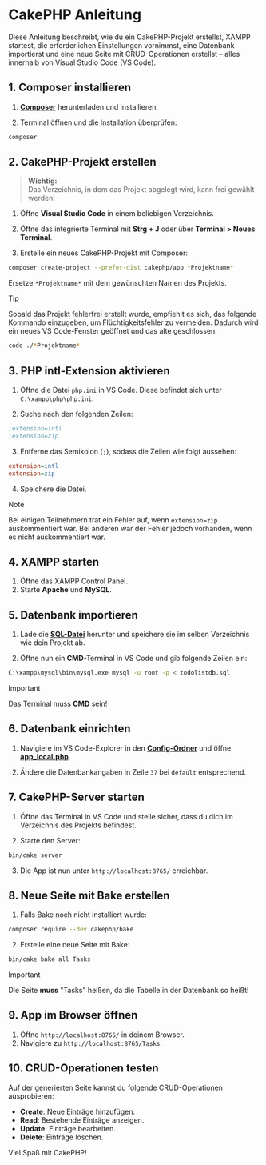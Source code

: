 # CakePHP Anleitung

Diese Anleitung beschreibt, wie du ein CakePHP-Projekt erstellst, XAMPP startest, die erforderlichen Einstellungen vornimmst, eine Datenbank importierst und eine neue Seite mit CRUD-Operationen erstellst – alles innerhalb von Visual Studio Code (VS Code).

## 1. Composer installieren

1. **[Composer](https://getcomposer.org/Composer-Setup.exe)** herunterladen und installieren.

2. Terminal öffnen und die Installation überprüfen:

```bash
composer
```

## 2. CakePHP-Projekt erstellen

> **Wichtig:**  
> Das Verzeichnis, in dem das Projekt abgelegt wird, kann frei gewählt werden!

1. Öffne **Visual Studio Code** in einem beliebigen Verzeichnis.

2. Öffne das integrierte Terminal mit **Strg + J** oder über **Terminal > Neues Terminal**.

3. Erstelle ein neues CakePHP-Projekt mit Composer:

```bash
composer create-project --prefer-dist cakephp/app *Projektname*
```

Ersetze `*Projektname*` mit dem gewünschten Namen des Projekts.

> [!TIP]
> Sobald das Projekt fehlerfrei erstellt wurde, empfiehlt es sich, das folgende Kommando einzugeben, um Flüchtigkeitsfehler zu vermeiden. Dadurch wird ein neues VS Code-Fenster geöffnet und das alte geschlossen:

```bash
code ./*Projektname*
```

## 3. PHP intl-Extension aktivieren

1. Öffne die Datei `php.ini` in VS Code. Diese befindet sich unter `C:\xampp\php\php.ini`.

2. Suche nach den folgenden Zeilen:

```ini
;extension=intl
;extension=zip
```

3. Entferne das Semikolon (`;`), sodass die Zeilen wie folgt aussehen:

```ini
extension=intl
extension=zip
```

4. Speichere die Datei.

> [!NOTE]
> Bei einigen Teilnehmern trat ein Fehler auf, wenn `extension=zip` auskommentiert war. Bei anderen war der Fehler jedoch vorhanden, wenn es nicht auskommentiert war.

## 4. XAMPP starten

1. Öffne das XAMPP Control Panel.
2. Starte **Apache** und **MySQL**.

## 5. Datenbank importieren

1. Lade die **[SQL-Datei](./todolistdb.sql)** herunter und speichere sie im selben Verzeichnis wie dein Projekt ab.

2. Öffne nun ein **CMD**-Terminal in VS Code und gib folgende Zeilen ein:

```bash
C:\xampp\mysql\bin\mysql.exe mysql -u root -p < todolistdb.sql
```

> [!IMPORTANT]
> Das Terminal muss **CMD** sein!

## 6. Datenbank einrichten

1. Navigiere im VS Code-Explorer in den **[Config-Ordner](./Cake/config/)** und öffne **[app_local.php](./Cake/config/app_local.php)**.

2. Ändere die Datenbankangaben in Zeile `37` bei `default` entsprechend.

## 7. CakePHP-Server starten

1. Öffne das Terminal in VS Code und stelle sicher, dass du dich im Verzeichnis des Projekts befindest.

2. Starte den Server:

```bash
bin/cake server
```

3. Die App ist nun unter `http://localhost:8765/` erreichbar.

## 8. Neue Seite mit Bake erstellen

1. Falls Bake noch nicht installiert wurde:

```bash
composer require --dev cakephp/bake
```

2. Erstelle eine neue Seite mit Bake:

```bash
bin/cake bake all Tasks
```

> [!IMPORTANT]
> Die Seite **muss** "Tasks" heißen, da die Tabelle in der Datenbank so heißt!

## 9. App im Browser öffnen

1. Öffne `http://localhost:8765/` in deinem Browser.
2. Navigiere zu `http://localhost:8765/Tasks`.

## 10. CRUD-Operationen testen

Auf der generierten Seite kannst du folgende CRUD-Operationen ausprobieren:

-   **Create**: Neue Einträge hinzufügen.
-   **Read**: Bestehende Einträge anzeigen.
-   **Update**: Einträge bearbeiten.
-   **Delete**: Einträge löschen.

Viel Spaß mit CakePHP!
